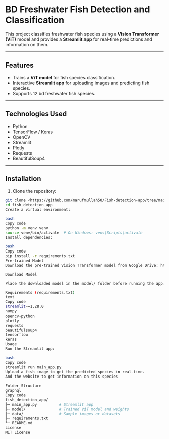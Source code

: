 # BD Freshwater Fish Detection and Classification

This project classifies freshwater fish species using a **Vision Transformer (ViT)** model and provides a **Streamlit app** for real-time predictions and information on them.

---

## Features
- Trains a **ViT model** for fish species classification.
- Interactive **Streamlit app** for uploading images and predicting fish species.
- Supports  12 bd freshwater fish species.

---

## Technologies Used
- Python
- TensorFlow / Keras
- OpenCV
- Streamlit
- Plotly
- Requests
- BeautifulSoup4

---

## Installation

1. Clone the repository:

```bash
git clone <https://github.com/marufmullah50/Fish-detection-app/tree/main>
cd fish_detection_app
Create a virtual environment:

bash
Copy code
python -m venv venv
source venv/bin/activate  # On Windows: venv\Scripts\activate
Install dependencies:

bash
Copy code
pip install -r requirements.txt
Pre-trained Model
Download the pre-trained Vision Transformer model from Google Drive: https://drive.google.com/file/d/1lBkY_JXJc6Bj2ovZVxolcnppYETMCAsb/view?usp=drive_link

Download Model

Place the downloaded model in the model/ folder before running the app.

Requirements (requirements.txt)
text
Copy code
streamlit==1.28.0
numpy
opencv-python
plotly
requests
beautifulsoup4
tensorflow
keras
Usage
Run the Streamlit app:

bash
Copy code
streamlit run main_app.py
Upload a fish image to get the predicted species in real-time.
And the website to get information on this species

Folder Structure
graphql
Copy code
fish_detection_app/
├─ main_app.py          # Streamlit app
├─ model/               # Trained ViT model and weights
├─ data/                # Sample images or datasets
├─ requirements.txt
└─ README.md
License
MIT License



